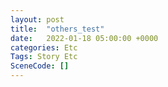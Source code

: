 ```yaml
---
layout: post
title:  "others_test"
date:   2022-01-18 05:00:00 +0000
categories: Etc
Tags: Story Etc
SceneCode: []
---
```

